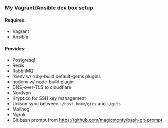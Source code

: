 ### My Vagrant/Ansible dev box setup

#### Requires:
 * Vagrant
 * Ansible

#### Provides:
 * Postgresql
 * Redis
 * RabbitMQ
 * rbenv w/ ruby-build default-gems plugins
 * nodenv w/ node-build plugin
 * DNS-over-TLS to cloudflare
 * Nordvpn
 * Krypt.co for SSH key management
 * Unison sync between `~/host_home/gits` and `~/gits`
 * Mailhog
 * Ngrok
 * Git bash prompt from https://github.com/magicmonty/bash-git-prompt
